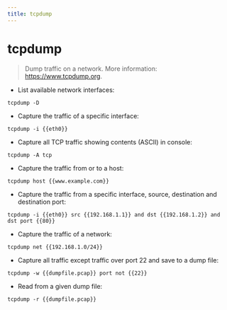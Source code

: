 ```yaml
---
title: tcpdump
---
```

# tcpdump

> Dump traffic on a network.
> More information: <https://www.tcpdump.org>.

- List available network interfaces:

`tcpdump -D`

- Capture the traffic of a specific interface:

`tcpdump -i {{eth0}}`

- Capture all TCP traffic showing contents (ASCII) in console:

`tcpdump -A tcp`

- Capture the traffic from or to a host:

`tcpdump host {{www.example.com}}`

- Capture the traffic from a specific interface, source, destination and destination port:

`tcpdump -i {{eth0}} src {{192.168.1.1}} and dst {{192.168.1.2}} and dst port {{80}}`

- Capture the traffic of a network:

`tcpdump net {{192.168.1.0/24}}`

- Capture all traffic except traffic over port 22 and save to a dump file:

`tcpdump -w {{dumpfile.pcap}} port not {{22}}`

- Read from a given dump file:

`tcpdump -r {{dumpfile.pcap}}`
